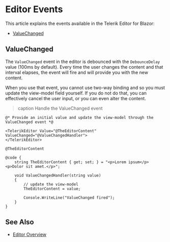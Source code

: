 
# Editor Events

This article explains the events available in the Telerik Editor for Blazor:

* [ValueChanged](#valuechanged)

## ValueChanged

The `ValueChanged` event in the editor is debounced with the `DebounceDelay` value (100ms by default). Every time the user changes the content and that interval elapses, the event will fire and will provide you with the new content.

When you use that event, you cannot use two-way binding and so you must update the view-model field yourself. If you do not do that, you can effectively cancel the user input, or you can even alter the content.

>caption Handle the ValueChanged event

````RAZOR
@* Provide an initial value and update the view-model through the ValueChanged event *@

<TelerikEditor Value="@TheEditorContent" ValueChanged="@ValueChangedHandler">
</TelerikEditor>

@TheEditorContent

@code {
    string TheEditorContent { get; set; } = "<p>Lorem ipsum</p><p>Dolor sit amet.</p>";

    void ValueChangedHandler(string value)
    {
        // update the view-model
        TheEditorContent = value;

        Console.WriteLine("ValueChanged fired");
    }
}
````

## See Also

* [Editor Overview](slug:editor-overview)
